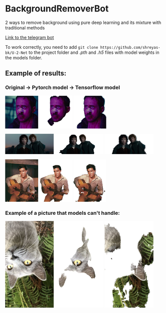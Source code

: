 # BackgroundRemoverBot

2 ways to remove background using pure deep learning and its mixture with traditional methods

[Link to the telegram bot](https://t.me/simple_bg_remover_bot)

To work correctly, you need to add ```git clone https://github.com/shreyas-bk/U-2-Net``` to the project folder and *.pth* and *.h5* files with model weights in the models folder.

## Example of results:

### Original -> Pytorch model -> Tensorflow model

<p float="left">
  <img src="./examples/orig1.jpg" width="21%" />
  <img src="./examples/pytorch1.jpg" width="21%" />
  <img src="./examples/tensorflow1.jpg" width="21%" /> 
</p>

<p float="left">
  <img src="./examples/orig2.jpg" width="31%" />
  <img src="./examples/pytorch2.jpg" width="31%" />
  <img src="./examples/tensorflow2.jpg" width="31%" /> 
</p>

<p float="left">
  <img src="./examples/orig3.jpg" width="21%" />
  <img src="./examples/pytorch3.jpg" width="21%" />
  <img src="./examples/tensorflow3.jpg" width="21%" /> 
</p>

### Example of a picture that models can't handle:

<p float="left">
  <img src="./examples/citty.jpg" width="31%" />
  <img src="./examples/citty_pytorch.jpg" width="31%" />
  <img src="./examples/citty_tensorflow.jpg" width="31%" /> 
</p>
